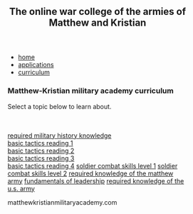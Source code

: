 <!DOCTYPE html>
<html lang="en">
<head>
<title>matthewkristianmilitaryacademy.com</title>
<meta charset="utf-8">
<meta name="viewport" content="width=device-width, initial-scale=1">
<style>
* {
  box-sizing: border-box;
}

body {
  font-family: Arial, Helvetica, sans-serif;
}

header {
  background-color: green;
  padding: 30px;
  text-align: center;
  font-size: 35px;
  color: white;
}

nav {
  float: left;
  width: 30%;
  height: 300px;
  background: #B8860B;
  padding: 20px;
}

nav ul {
  list-style-type: none;
  padding: 0;
}

article {
  float: left;
  padding: 20px;
  width: 70%;
  background-color: #f1f1f1;
  height: 300px;
}

section:after {
  content: "";
  display: table;
  clear: both;
}

footer {
  background-color: red;
  padding: 10px;
  text-align: center;
  color: white;
}

@media (max-width: 600px) {
  nav, article {
    width: 100%;
    height: auto;
  }
}
</style>
</head>
<body>

<header>
  <h2>The online war college of the armies of Matthew and Kristian</h2>
</header>

<section>
  <nav>
    <ul>
      <li><a href="https://matthewcordero6666.github.io/matthew_kristian_military_academy.com/">home</a></li>
      <li><a href="https://matthewcordero6666.github.io/matthew_kristian_military_academy.com/applications/">applications</a></li>
      <li><a href="https://matthewcordero6666.github.io/matthew_kristian_military_academy.com/curriculum/">curriculum</a></li>
    </ul>
  </nav>
  
  <article>
    <h1>Matthew-Kristian military academy curriculum</h1>
    <p>Select a topic below to learn about.</p><br>
    <br>
    <a href="https://matthewcordero6666.github.io/matthew_kristian_military_academy.com/militaryhistory/">required military history knowledge</a>
    <br>
    <a href="https://matthewcordero6666.github.io/matthew_kristian_military_academy.com/basictactics1/">basic tactics reading 1</a>
    <br>
    <a href="https://matthewcordero6666.github.io/matthew_kristian_military_academy.com/basictactics2/">basic tactics reading 2</a>
    <br>
    <a href="https://matthewcordero6666.github.io/matthew_kristian_military_academy.com/basictactics3/">basic tactics reading 3</a>
    <br>
    <a href="https://matthewcordero6666.github.io/matthew_kristian_military_academy.com/basictactics4/">basic tactics reading 4</a>
    <a href="https://matthewcordero6666.github.io/matthew_kristian_military_academy.com/soldiercombatskills1/">soldier combat skills level 1</a>
    <a href="https://matthewcordero6666.github.io/matthew_kristian_military_academy.com/soldiercombatskills2/">soldier combat skills level 2</a>
    <a href="https://matthewcordero6666.github.io/matthew_kristian_military_academy.com/matthewarmyfacts1/">required knowledge of the matthew army</a>
    <a href="https://matthewcordero6666.github.io/matthew_kristian_military_academy.com/leadership/">fundamentals of leadership</a>
    <a href="https://matthewcordero6666.github.io/matthew_kristian_military_academy.com/usarmyfacts/">required knowledge of the u.s. army</a>
    <br>
  </article>
</section>

<footer>
  <p>matthewkristianmilitaryacademy.com</p>
</footer>

</body>
</html>
